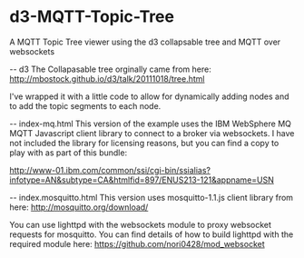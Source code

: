 d3-MQTT-Topic-Tree
==================

A MQTT Topic Tree viewer using the d3 collapsable tree and MQTT over websockets

-- d3
The Collapasable tree orginally came from here:
http://mbostock.github.io/d3/talk/20111018/tree.html

I've wrapped it with a little code to allow for dynamically adding nodes and to add the topic segments to each node.

-- index-mq.html
This version of the example uses the IBM WebSphere MQ MQTT Javascript client library to connect to a broker via websockets. I have not included the library for licensing reasons, but you can find a copy to play with as part of this bundle:

http://www-01.ibm.com/common/ssi/cgi-bin/ssialias?infotype=AN&subtype=CA&htmlfid=897/ENUS213-121&appname=USN

-- index.mosquitto.html
This version uses mosquitto-1.1.js client library from here:
http://mosquitto.org/download/

You can use lighttpd with the websockets module to proxy websocket requests for mosquitto. You can find details of how to  build lighttpd with the required module here:
https://github.com/nori0428/mod_websocket 
